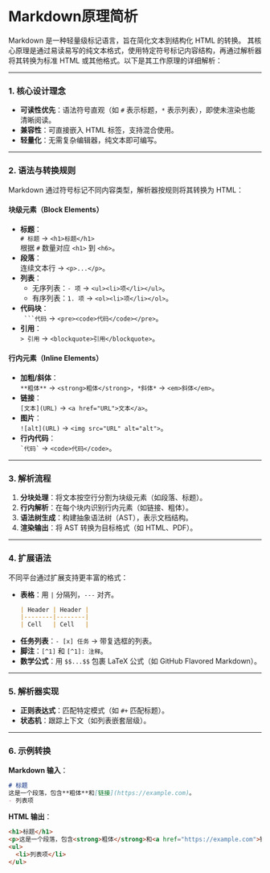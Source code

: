 # Markdown原理简析

Markdown 是一种轻量级标记语言，旨在简化文本到结构化 HTML 的转换。
其核心原理是通过易读易写的纯文本格式，使用特定符号标记内容结构，再通过解析器将其转换为标准 HTML 或其他格式。以下是其工作原理的详细解析：

---

### **1. 核心设计理念**
- **可读性优先**：语法符号直观（如 `#` 表示标题，`*` 表示列表），即使未渲染也能清晰阅读。
- **兼容性**：可直接嵌入 HTML 标签，支持混合使用。
- **轻量化**：无需复杂编辑器，纯文本即可编写。

---

### **2. 语法与转换规则**
Markdown 通过符号标记不同内容类型，解析器按规则将其转换为 HTML：

#### **块级元素（Block Elements）**
- **标题**：  
  `# 标题` → `<h1>标题</h1>`  
  根据 `#` 数量对应 `<h1>` 到 `<h6>`。
- **段落**：  
  连续文本行 → `<p>...</p>`。
- **列表**：
  - 无序列表：`- 项` → `<ul><li>项</li></ul>`。
  - 有序列表：`1. 项` → `<ol><li>项</li></ol>`。
- **代码块**：  
  ` ```代码` → `<pre><code>代码</code></pre>`。
- **引用**：  
  `> 引用` → `<blockquote>引用</blockquote>`。

#### **行内元素（Inline Elements）**
- **加粗/斜体**：  
  `**粗体**` → `<strong>粗体</strong>`，`*斜体*` → `<em>斜体</em>`。
- **链接**：  
  `[文本](URL)` → `<a href="URL">文本</a>`。
- **图片**：  
  `![alt](URL)` → `<img src="URL" alt="alt">`。
- **行内代码**：  
  `` `代码` `` → `<code>代码</code>`。

---

### **3. 解析流程**
1. **分块处理**：将文本按空行分割为块级元素（如段落、标题）。
2. **行内解析**：在每个块内识别行内元素（如链接、粗体）。
3. **语法树生成**：构建抽象语法树（AST），表示文档结构。
4. **渲染输出**：将 AST 转换为目标格式（如 HTML、PDF）。

---

### **4. 扩展语法**
不同平台通过扩展支持更丰富的格式：
- **表格**：用 `|` 分隔列，`---` 对齐。
  ```markdown
  | Header | Header |
  |--------|--------|
  | Cell   | Cell   |
  ```
- **任务列表**：`- [x] 任务` → 带复选框的列表。
- **脚注**：`[^1]` 和 `[^1]: 注释`。
- **数学公式**：用 `$$...$$` 包裹 LaTeX 公式（如 GitHub Flavored Markdown）。

---

### **5. 解析器实现**
- **正则表达式**：匹配特定模式（如 `#+` 匹配标题）。
- **状态机**：跟踪上下文（如列表嵌套层级）。

---

### **6. 示例转换**
**Markdown 输入**：
```markdown
# 标题
这是一个段落，包含**粗体**和[链接](https://example.com)。
- 列表项
```
**HTML 输出**：
```html
<h1>标题</h1>
<p>这是一个段落，包含<strong>粗体</strong>和<a href="https://example.com">链接</a>。</p>
<ul>
  <li>列表项</li>
</ul>
```

